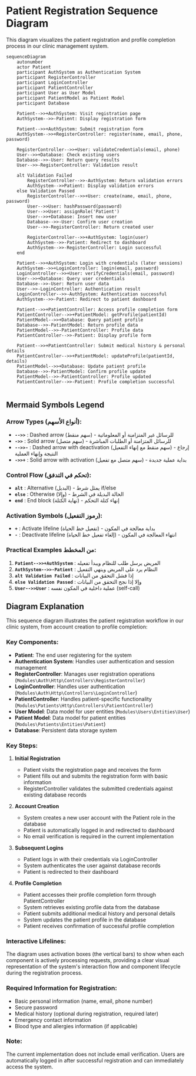 # Patient Registration Sequence Diagram

This diagram visualizes the patient registration and profile completion process in our clinic management system.

```mermaid
sequenceDiagram
    autonumber
    actor Patient
    participant AuthSystem as Authentication System
    participant RegisterController
    participant LoginController
    participant PatientController
    participant User as User Model
    participant PatientModel as Patient Model
    participant Database
    
    Patient-->>+AuthSystem: Visit registration page
    AuthSystem-->>-Patient: Display registration form
    
    Patient-->>+AuthSystem: Submit registration form
    AuthSystem-->>+RegisterController: register(name, email, phone, password)
    
    RegisterController-->>+User: validateCredentials(email, phone)
    User-->>+Database: Check existing users
    Database-->>-User: Return query results
    User-->>-RegisterController: Validation result
    
    alt Validation Failed
        RegisterController-->>-AuthSystem: Return validation errors
        AuthSystem-->>Patient: Display validation errors
    else Validation Passed
        RegisterController-->>+User: create(name, email, phone, password)
        User-->>User: hashPassword(password)
        User-->>User: assignRole('Patient')
        User-->>+Database: Insert new user
        Database-->>-User: Confirm user creation
        User-->>-RegisterController: Return created user
        
        RegisterController-->>+AuthSystem: login(user)
        AuthSystem-->>-Patient: Redirect to dashboard
        AuthSystem-->>-RegisterController: Login successful
    end
    
    Patient-->>+AuthSystem: Login with credentials (later sessions)
    AuthSystem-->>+LoginController: login(email, password)
    LoginController-->>+User: verifyCredentials(email, password)
    User-->>+Database: Query user credentials
    Database-->>-User: Return user data
    User-->>-LoginController: Authentication result
    LoginController-->>-AuthSystem: Authentication successful
    AuthSystem-->>-Patient: Redirect to patient dashboard
    
    Patient-->>+PatientController: Access profile completion form
    PatientController-->>+PatientModel: getProfile(patientId)
    PatientModel-->>+Database: Query patient profile
    Database-->>-PatientModel: Return profile data
    PatientModel-->>-PatientController: Profile data
    PatientController-->>-Patient: Display profile form
    
    Patient-->>+PatientController: Submit medical history & personal details
    PatientController-->>+PatientModel: updateProfile(patientId, details)
    PatientModel-->>+Database: Update patient profile
    Database-->>-PatientModel: Confirm profile update
    PatientModel-->>-PatientController: Profile updated
    PatientController-->>-Patient: Profile completion successful
    
```

## Mermaid Symbols Legend

### Arrow Types (أنواع الأسهم):
- **`-->>`** : Dashed arrow (سهم منقط) - للرسائل غير المتزامنة أو المعلوماتية
- **`->>`** : Solid arrow (سهم متصل) - للرسائل المتزامنة أو الطلبات المباشرة
- **`-->>-`** : Dashed arrow with deactivation (سهم منقط مع إنهاء التفعيل) - إرجاع النتيجة وإنهاء العملية
- **`->>+`** : Solid arrow with activation (سهم متصل مع تفعيل) - بداية عملية جديدة

### Control Flow (تحكم في التدفق):
- **`alt`** : Alternative (البديل) - يمثل شرط if/else
- **`else`** : Otherwise (وإلا) - الحالة البديلة في الشرط
- **`end`** : End block (نهاية الكتلة) - إنهاء كتلة التحكم

### Activation Symbols (رموز التفعيل):
- **`+`** : Activate lifeline (تفعيل خط الحياة) - بداية معالجة في المكون
- **`-`** : Deactivate lifeline (إلغاء تفعيل خط الحياة) - انتهاء المعالجة في المكون

### Practical Examples من المخطط:
1. **`Patient-->>+AuthSystem`** : المريض يرسل طلب للنظام ويبدأ تفعيله
2. **`AuthSystem-->>-Patient`** : النظام يرد على المريض وينهي التفعيل
3. **`alt Validation Failed`** : إذا فشل التحقق من البيانات
4. **`else Validation Passed`** : وإلا إذا نجح التحقق من البيانات
5. **`User-->>User`** : عملية داخلية في المكون نفسه (self-call)

## Diagram Explanation

This sequence diagram illustrates the patient registration workflow in our clinic system, from account creation to profile completion:

### Key Components:
- **Patient**: The end user registering for the system
- **Authentication System**: Handles user authentication and session management
- **RegisterController**: Manages user registration operations (`Modules\Auth\Http\Controllers\RegisterController`)
- **LoginController**: Handles user authentication (`Modules\Auth\Http\Controllers\LoginController`)
- **PatientController**: Handles patient-specific functionality (`Modules\Patients\Http\Controllers\PatientController`)
- **User Model**: Data model for user entities (`Modules\Users\Entities\User`)
- **Patient Model**: Data model for patient entities (`Modules\Patients\Entities\Patient`)
- **Database**: Persistent data storage system

### Key Steps:
1. **Initial Registration**
   - Patient visits the registration page and receives the form
   - Patient fills out and submits the registration form with basic information
   - RegisterController validates the submitted credentials against existing database records

2. **Account Creation**
   - System creates a new user account with the Patient role in the database
   - Patient is automatically logged in and redirected to dashboard
   - No email verification is required in the current implementation

3. **Subsequent Logins**
   - Patient logs in with their credentials via LoginController
   - System authenticates the user against database records
   - Patient is redirected to their dashboard

4. **Profile Completion**
   - Patient accesses their profile completion form through PatientController
   - System retrieves existing profile data from the database
   - Patient submits additional medical history and personal details
   - System updates the patient profile in the database
   - Patient receives confirmation of successful profile completion

### Interactive Lifelines:
The diagram uses activation boxes (the vertical bars) to show when each component is actively processing requests, providing a clear visual representation of the system's interaction flow and component lifecycle during the registration process.

### Required Information for Registration:
- Basic personal information (name, email, phone number)
- Secure password
- Medical history (optional during registration, required later)
- Emergency contact information
- Blood type and allergies information (if applicable)

### Note:
The current implementation does not include email verification. Users are automatically logged in after successful registration and can immediately access the system.

